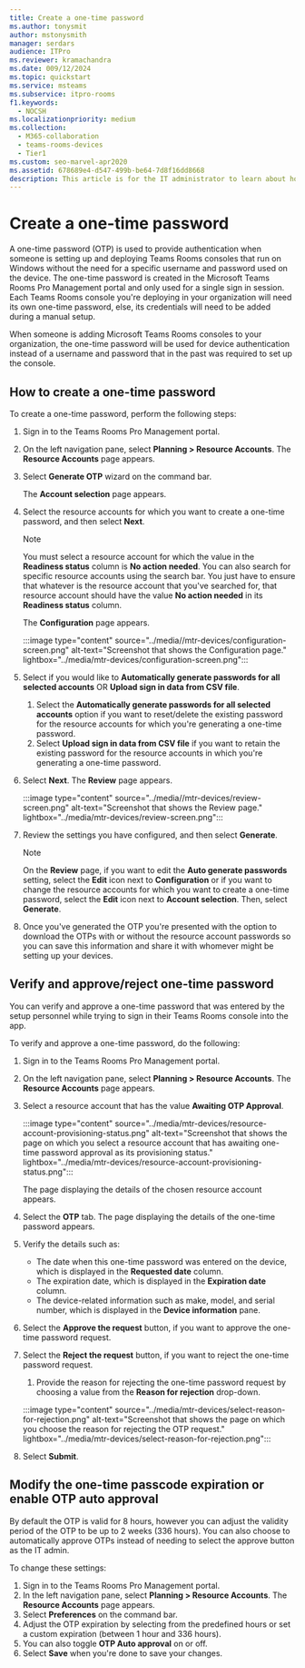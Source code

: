 ```yaml
---
title: Create a one-time password
ms.author: tonysmit
author: mstonysmith
manager: serdars
audience: ITPro
ms.reviewer: kramachandra
ms.date: 009/12/2024
ms.topic: quickstart
ms.service: msteams
ms.subservice: itpro-rooms
f1.keywords: 
  - NOCSH
ms.localizationpriority: medium
ms.collection: 
  - M365-collaboration
  - teams-rooms-devices
  - Tier1
ms.custom: seo-marvel-apr2020
ms.assetid: 678689e4-d547-499b-be64-7d8f16dd8668
description: This article is for the IT administrator to learn about how to create a one-time password that will be shared with the system installer personnel.
---
```


# Create a one-time password

A one-time password (OTP) is used to provide authentication when someone is setting up and deploying Teams Rooms consoles that run on Windows without the need for a specific username and password used on the device. The one-time password is created in the Microsoft Teams Rooms Pro Management portal and only used for a single sign in session. Each Teams Rooms console you're deploying in your organization will need its own one-time password, else, its credentials will need to be added during a manual setup.

When someone is adding Microsoft Teams Rooms consoles to your organization, the one-time password will be used for device authentication instead of a username and password that in the past was required to set up the console.

## How to create a one-time password

To create a one-time password, perform the following steps:

1. Sign in to the Teams Rooms Pro Management portal.
1. On the left navigation pane, select **Planning > Resource Accounts**. The **Resource Accounts** page appears.
1. Select **Generate OTP** wizard on the command bar.

   The **Account selection** page appears.

1. Select the resource accounts for which you want to create a one-time password, and then select **Next**.

   > [!NOTE]
   > You must select a resource account for which the value in the **Readiness status** column is **No action needed**.
   > You can also search for specific resource accounts using the search bar. You just have to ensure that whatever is the resource account that you've searched for, that resource account should have the value **No action needed** in its **Readiness status** column.

   The **Configuration** page appears.

   :::image type="content" source="../media//mtr-devices/configuration-screen.png" alt-text="Screenshot that shows the Configuration page." lightbox="../media/mtr-devices/configuration-screen.png":::
  
1. Select if you would like to **Automatically generate passwords for all selected accounts** OR **Upload sign in data from CSV file**.

    1. Select the **Automatically generate passwords for all selected accounts** option if you want to reset/delete the existing password for the resource accounts for which you're   generating a one-time password.
    2. Select **Upload sign in data from CSV file** if you want to retain the existing password for the resource accounts in which you're generating a one-time password.

1. Select **Next**. The **Review** page appears.

   :::image type="content" source="../media//mtr-devices/review-screen.png" alt-text="Screenshot that shows the Review page." lightbox="../media/mtr-devices/review-screen.png":::

1. Review the settings you have configured, and then select **Generate**.

   > [!NOTE]
   > On the **Review** page, if you want to edit the **Auto generate passwords** setting, select the **Edit** icon next to **Configuration** or if you want to change the resource accounts for which you want to create a one-time password, select the **Edit** icon next to **Account selection**. Then, select **Generate**.

1. Once you've generated the OTP you're presented with the option to download the OTPs with or without the resource account passwords so you can save this information and share it with whomever might be setting up your devices.

## Verify and approve/reject one-time password

You can verify and approve a one-time password that was entered by the setup personnel while trying to sign in their Teams Rooms console into the app.

To verify and approve a one-time password, do the following:

1. Sign in to the Teams Rooms Pro Management portal.
1. On the left navigation pane, select **Planning > Resource Accounts**. The **Resource Accounts** page appears.
1. Select a resource account that has the value **Awaiting OTP Approval**.

   :::image type="content" source="../media/mtr-devices/resource-account-provisioning-status.png" alt-text="Screenshot that shows the page on which you select a resource account that has awaiting one-time password approval as its provisioning status." lightbox="../media/mtr-devices/resource-account-provisioning-status.png":::

   The page displaying the details of the chosen resource account appears.

1. Select the **OTP** tab. The page displaying the details of the one-time password appears.
1. Verify the details such as:
   - The date when this one-time password was entered on the device, which is displayed in the **Requested date** column.
   - The expiration date, which is displayed in the **Expiration date** column.
   - The device-related information such as make, model, and serial number, which is displayed in the **Device information** pane.
1. Select the **Approve the request** button, if you want to approve the one-time password request.
1. Select the **Reject the request** button, if you want to reject the one-time password request.
    1. Provide the reason for rejecting the one-time password request by choosing a value from the **Reason for rejection** drop-down.

   :::image type="content" source="../media/mtr-devices/select-reason-for-rejection.png" alt-text="Screenshot that shows the page on which you choose the reason for rejecting the OTP request." lightbox="../media/mtr-devices/select-reason-for-rejection.png":::

1. Select **Submit**.

## Modify the one-time passcode expiration or enable OTP auto approval

By default the OTP is valid for 8 hours, however you can adjust the validity period of the OTP to be up to 2 weeks (336 hours).  You can also choose to automatically approve OTPs instead of needing to select the approve button as the IT admin.

To change these settings:
1. Sign in to the Teams Rooms Pro Management portal.
2. In the left navigation pane, select **Planning > Resource Accounts**. The **Resource Accounts** page appears.
3. Select **Preferences** on the command bar.
4. Adjust the OTP expiration by selecting from the predefined hours or set a custom expiration (between 1 hour and 336 hours).
5. You can also toggle **OTP Auto approval** on or off.
6. Select **Save** when you're done to save your changes.
